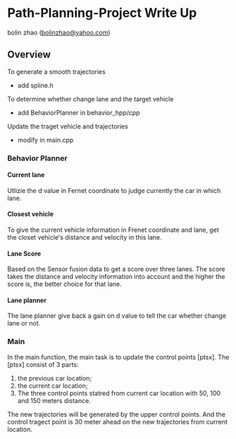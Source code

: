 # Path-Planning-Project Write Up
bolin zhao (bolinzhao@yahoo.com)

## Overview
To generate a smooth trajectories
- add spline.h

To determine whether change lane and the target vehicle
- add BehaviorPlanner in behavior_hpp/cpp

Update the traget vehicle and trajectories
- modify in main.cpp

### Behavior Planner
#### Current lane
Utlizie the d value in Fernet coordinate to judge currently the car in which lane.
#### Closest vehicle
To give the current vehicle information in Frenet coordinate and lane, get the closet vehicle's distance and velocity in this lane.
#### Lane Score
Based on the Sensor fusion data to get a score over three lanes. The score takes the distance and velocity information into account and the higher the score is, the better choice for that lane.
#### Lane planner
The lane planner give back a gain on d value to tell the car whether change lane or not.

### Main
In the main function, the main task is to update the control points [ptsx].
The [ptsx] consist of 3 parts:
1) the previous car location;
2) the current car location;
3) The three control points statred from current car location with 50, 100 and 150 meters distance.

The new trajectories will be generated by the upper control points. And the control tragect point is 30 meter ahead on the new trajectories from current location.
